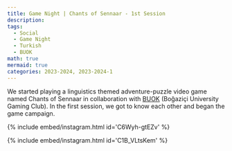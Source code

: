 ```yaml
---
title: Game Night | Chants of Sennaar - 1st Session
description:
tags:
  - Social
  - Game Night
  - Turkish
  - BUOK
math: true
mermaid: true
categories: 2023-2024, 2023-2024-1
---
```


We started playing a linguistics themed adventure-puzzle video game named Chants of Sennaar in collaboration with [BUOK](https://instagram.com/boun_buok) (Boğaziçi University Gaming Club). In the first session, we got to know each other and began the game campaign.

{% include embed/instagram.html id='C6Wyh-gtEZv' %}

{% include embed/instagram.html id='C1B_VLtsKem' %}